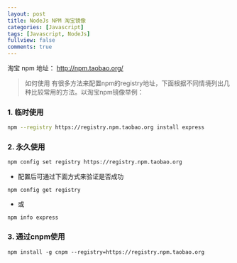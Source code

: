 ```yaml
---
layout: post
title: NodeJs NPM 淘宝镜像
categories: [Javascript]
tags: [Javascript, NodeJs]
fullview: false
comments: true
---
```



淘宝 npm 地址： http://npm.taobao.org/

> 如何使用
  有很多方法来配置npm的registry地址，下面根据不同情境列出几种比较常用的方法。以淘宝npm镜像举例：

### 1. 临时使用

```sh
npm --registry https://registry.npm.taobao.org install express
```

### 2. 永久使用

```sh
npm config set registry https://registry.npm.taobao.org
```

* 配置后可通过下面方式来验证是否成功

```
npm config get registry
```

* 或

```
npm info express
```

### 3. 通过cnpm使用

```
npm install -g cnpm --registry=https://registry.npm.taobao.org
```